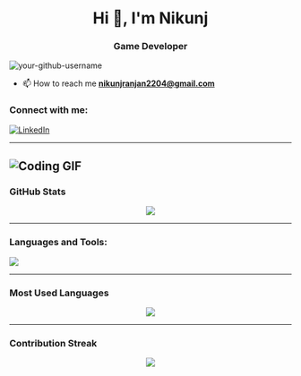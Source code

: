 <h1 align="center">Hi 👋, I'm Nikunj</h1>
<h3 align="center">Game Developer</h3>

<p align="left"> <img src="https://komarev.com/ghpvc/?username=Frost2204&label=Profile%20views&color=0e75b6&style=flat" alt="your-github-username" /> </p>

- 📫 How to reach me **nikunjranjan2204@gmail.com**

### Connect with me:
[![LinkedIn](https://img.shields.io/badge/LinkedIn-0077B5?style=for-the-badge&logo=linkedin&logoColor=white)]([your-linkedin-profile](https://www.linkedin.com/in/nikunj-ranjan-668696177/))

---
![Coding GIF]([https://media.giphy.com/media/qgQUggAC3Pfv687qPC/giphy.gif](https://raw.githubusercontent.com/MrEvrim/MrEvrim/output/github-contribution-grid-snake-dark.svg))
---

### **GitHub Stats**
<p align="center">
  <img src="https://github-readme-stats.vercel.app/api?username=Frost2204&show_icons=true&theme=dark" />
</p>

---

### **Languages and Tools:**
<p align="left">
  <img src="https://skillicons.dev/icons?i=unity,androidstudio,cpp,cs,sqlite" />
</p>

---

### **Most Used Languages**
<p align="center">
  <img src="https://github-readme-stats.vercel.app/api/top-langs/?username=Frost2204&layout=compact&theme=dark" />
</p>

---

### **Contribution Streak**
<p align="center">
  <img src="https://github-readme-streak-stats.herokuapp.com/?user=Frost2204&theme=dark" />
</p>
